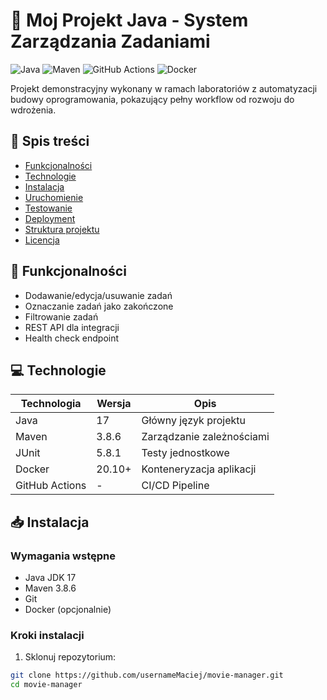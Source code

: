 # 🚀 Moj Projekt Java - System Zarządzania Zadaniami

![Java](https://img.shields.io/badge/Java-17-%23ED8B00)
![Maven](https://img.shields.io/badge/Maven-3.8.6-%23C71A36)
![GitHub Actions](https://img.shields.io/badge/GitHub_Actions-%232671E5?logo=githubactions)
![Docker](https://img.shields.io/badge/Docker-%232496ED?logo=docker)

Projekt demonstracyjny wykonany w ramach laboratoriów z automatyzacji budowy oprogramowania, pokazujący pełny workflow od rozwoju do wdrożenia.

## 📌 Spis treści
- [Funkcjonalności](#-funkcjonalności)
- [Technologie](#-technologie)
- [Instalacja](#-instalacja)
- [Uruchomienie](#-uruchomienie)
- [Testowanie](#-testowanie)
- [Deployment](#-deployment)
- [Struktura projektu](#-struktura-projektu)
- [Licencja](#-licencja)

## 🌟 Funkcjonalności
- Dodawanie/edycja/usuwanie zadań
- Oznaczanie zadań jako zakończone
- Filtrowanie zadań
- REST API dla integracji
- Health check endpoint

## 💻 Technologie
| Technologia | Wersja | Opis |
|-------------|--------|------|
| Java | 17 | Główny język projektu |
| Maven | 3.8.6 | Zarządzanie zależnościami |
| JUnit | 5.8.1 | Testy jednostkowe |
| Docker | 20.10+ | Konteneryzacja aplikacji |
| GitHub Actions | - | CI/CD Pipeline |

## 📥 Instalacja

### Wymagania wstępne
- Java JDK 17
- Maven 3.8.6
- Git
- Docker (opcjonalnie)

### Kroki instalacji
1. Sklonuj repozytorium:
```bash
git clone https://github.com/usernameMaciej/movie-manager.git
cd movie-manager